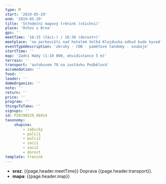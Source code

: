 ```yaml
---
type: M
start: '2019-05-29'
end: '2019-05-29'
title: 'Středeční mapový trénink (všichni)'
place: 'Ochoz u Brna'
gps: ''
meetTime: '16:15 (žáci-) / 16:30 (dorost+)'
meetplace: 'na parkovišti nad hotelem Velká Klajdovka odkud bude kyvadlová doprava na start tréninku'
eventTypeDescription: 'okruhy - COB - paměťové tandemy - souboje'
startTime: ''
map: 'Zadní Hády (1:10 000, ekvidistance 5 m)'
terrain: ''
transport: 'autobusem 78 na zastávku Podbělová'
accomodation: ''
food: ''
leader: ''
doWeOrganize: ''
note: ''
return: ''
price: ''
program: ''
thingsToTake: ''
signups: ''
id: P20190529_88414
taxonomy:
    skupina:
        - zabicky
        - pulci1
        - pulci2
        - zaci1
        - zaci2
        - dorost
template: trenink
---
```

* **sraz**: {{page.header.meetTime}} Doprava {{page.header.transport}}.
* **mapa**: {{page.header.map}}
